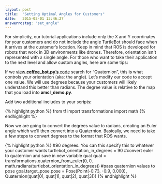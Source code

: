 ```yaml
---
layout: post
title:  "Setting Optimal Angles for Customers"
date:   2015-02-01 13:46:27
answerrostag: "set_angle"
---
```


For simplicity, our tutorial applications include only the X and Y coordinates for your customers and do not include the angle TurtleBot should face when it arrives at the customer’s location. Keep in mind that ROS is developed for robots that work in 3D environments like drones.  Therefore, orientation isn't represented with a single angle. For those who want to take their application to the next level and allow custom angles, here are some tips:

If we [view **coffee_bot.py’s** code](https://github.com/markwsilliman/turtlebot/blob/master/coffee_bot.py) search for “Quaternion”, this is what controls your orientation (aka: the angle). Let’s modify our code to accept one value. We will use degrees because your customers will likely understand this better than radians. The degree value is relative to the map that you load into **amcl_demo.py**.

Add two additional includes to your scripts:

{% highlight python %}
from tf import transformations
import math
{% endhighlight %}

Now we are going to convert the degrees value to radians, creating an Euler angle which we’ll then convert into a Quaternion. Basically, we need to take a few steps to convert degrees to the format that ROS wants.

{% highlight python %}
#90 degrees.  You can this specify this to whatever your customer wants
turtlebot_orientation_in_degrees = 90
#convert euler to quaternion and save in new variable quat
quat = transformations.quaternion_from_euler(0, 0, math.radians(turtlebot_orientation_in_degrees))
#pass quaternion values to pose
goal.target_pose.pose = Pose(Point(-0.73, -0.9, 0.000), Quaternion(quat[0], quat[1], quat[2], quat[3]))
{% endhighlight %}
